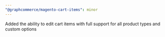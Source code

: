 ```yaml
---
"@graphcommerce/magento-cart-items": minor
---
```


Added the ability to edit cart items with full support for all product types and custom options
